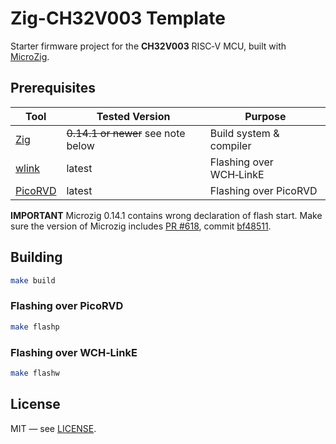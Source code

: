 # Zig-CH32V003 Template

Starter firmware project for the **CH32V003** RISC‑V MCU, built with [MicroZig](https://github.com/ZigEmbeddedGroup/microzig).


## Prerequisites

| Tool | Tested Version | Purpose |
|------|----------------|---------|
| [Zig](https://ziglang.org/download/) | ~~0.14.1 or newer~~ see note below | Build system & compiler |
| [wlink](https://github.com/ch32-rs/wlink) | latest | Flashing over WCH‑LinkE |
| [PicoRVD](https://github.com/aappleby/picorvd/tree/master) | latest | Flashing over PicoRVD

**IMPORTANT** Microzig 0.14.1 contains wrong declaration of flash start. Make sure the version of Microzig includes [PR #618](https://github.com/ZigEmbeddedGroup/microzig/pull/618), commit [bf48511](https://github.com/ZigEmbeddedGroup/microzig/commit/bf485113a12f2bdc3f5f5f86f2ba3d36b0cd767d).

## Building

```bash
make build
```

### Flashing over PicoRVD

```bash
make flashp
```

### Flashing over WCH‑LinkE

```bash
make flashw
```

## License

MIT — see [LICENSE](LICENSE).
